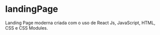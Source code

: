 # landingPage
 Landing Page moderna criada com o uso de React Js, JavaScript, HTML, CSS e CSS Modules.
